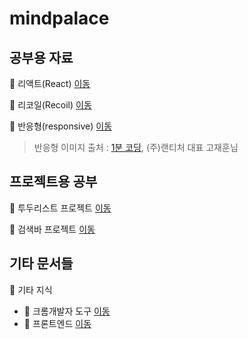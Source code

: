 # mindpalace

## 공부용 자료

📂 리액트(React) [이동](./%EB%A6%AC%EC%95%A1%ED%8A%B8(React)/000-%EB%A6%AC%EC%95%A1%ED%8A%B8%20Quick%20Start.md)  

📂 리코일(Recoil) [이동](./%EB%A6%AC%EC%BD%94%EC%9D%BC(Recoil)/00-%EC%A0%84%EC%97%AD%EC%83%81%ED%83%9C%EA%B4%80%EB%A6%AC%20Recoil.md)  

📂 반응형(responsive) [이동](./%EB%B0%98%EC%9D%91%ED%98%95(responsive)/000-반응형%20웹페이지%20공부자료%20.md)  

> 반응형 이미지 출처 : [1분 코딩](https://www.youtube.com/@studiomeal), (주)랜티처 대표 고재훈님


## 프로젝트용 공부

📂 투두리스트 프로젝트 [이동](./%ED%88%AC%EB%91%90%EB%A6%AC%EC%8A%A4%ED%8A%B8%20%ED%94%84%EB%A1%9C%EC%A0%9D%ED%8A%B8/01-React%20ts%20Vite%20test%20%EC%84%A4%EC%A0%95(Vitest%20React%20Testing%20Library).md)  

📂 검색바 프로젝트 [이동](./%EA%B2%80%EC%83%89%EB%B0%94%20%ED%94%84%EB%A1%9C%EC%A0%9D%ED%8A%B8/00-%EC%BD%94%EB%93%9C%EC%88%98%EC%A0%95%ED%95%98%EA%B8%B0%20%EC%A0%9C1%ED%8E%B8(%ED%81%AC%EB%A1%A4%EB%A7%81).md)  

## 기타 문서들

📂 기타 지식  
- 📂 크롬개발자 도구 [이동](./%EA%B8%B0%ED%83%80%20%EC%A7%80%EC%8B%9D/%ED%81%AC%EB%A1%AC%EA%B0%9C%EB%B0%9C%EC%9E%90%20%EB%8F%84%EA%B5%AC/01-%ED%81%AC%EB%A1%AC%EA%B0%9C%EB%B0%9C%EC%9E%90%EB%8F%84%EA%B5%AC.md)  
- 📂 프론트엔드 [이동](./%EA%B8%B0%ED%83%80%20%EC%A7%80%EC%8B%9D/%ED%94%84%EB%A1%A0%ED%8A%B8%EC%97%94%EB%93%9C/01-Javascript%20%EA%B8%B0%EB%B3%B8.md)  
